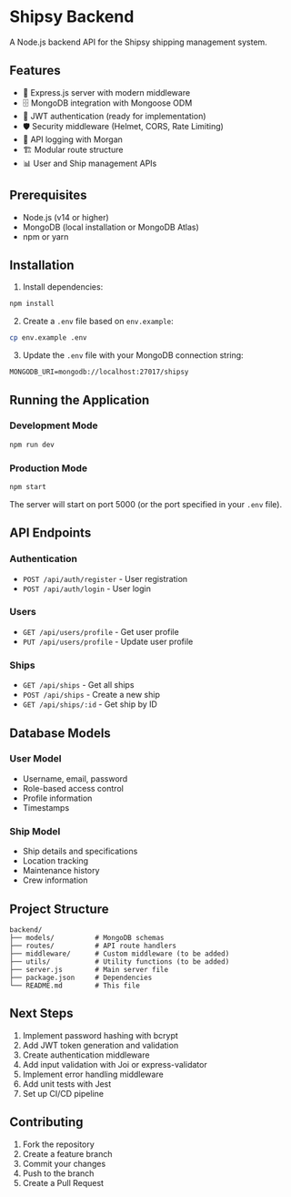 # Shipsy Backend

A Node.js backend API for the Shipsy shipping management system.

## Features

- 🚀 Express.js server with modern middleware
- 🗄️ MongoDB integration with Mongoose ODM
- 🔐 JWT authentication (ready for implementation)
- 🛡️ Security middleware (Helmet, CORS, Rate Limiting)
- 📝 API logging with Morgan
- 🏗️ Modular route structure
- 📊 User and Ship management APIs

## Prerequisites

- Node.js (v14 or higher)
- MongoDB (local installation or MongoDB Atlas)
- npm or yarn

## Installation

1. Install dependencies:
```bash
npm install
```

2. Create a `.env` file based on `env.example`:
```bash
cp env.example .env
```

3. Update the `.env` file with your MongoDB connection string:
```
MONGODB_URI=mongodb://localhost:27017/shipsy
```

## Running the Application

### Development Mode
```bash
npm run dev
```

### Production Mode
```bash
npm start
```

The server will start on port 5000 (or the port specified in your `.env` file).

## API Endpoints

### Authentication
- `POST /api/auth/register` - User registration
- `POST /api/auth/login` - User login

### Users
- `GET /api/users/profile` - Get user profile
- `PUT /api/users/profile` - Update user profile

### Ships
- `GET /api/ships` - Get all ships
- `POST /api/ships` - Create a new ship
- `GET /api/ships/:id` - Get ship by ID

## Database Models

### User Model
- Username, email, password
- Role-based access control
- Profile information
- Timestamps

### Ship Model
- Ship details and specifications
- Location tracking
- Maintenance history
- Crew information

## Project Structure

```
backend/
├── models/          # MongoDB schemas
├── routes/          # API route handlers
├── middleware/      # Custom middleware (to be added)
├── utils/           # Utility functions (to be added)
├── server.js        # Main server file
├── package.json     # Dependencies
└── README.md        # This file
```

## Next Steps

1. Implement password hashing with bcrypt
2. Add JWT token generation and validation
3. Create authentication middleware
4. Add input validation with Joi or express-validator
5. Implement error handling middleware
6. Add unit tests with Jest
7. Set up CI/CD pipeline

## Contributing

1. Fork the repository
2. Create a feature branch
3. Commit your changes
4. Push to the branch
5. Create a Pull Request

